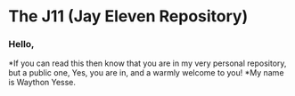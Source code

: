 # The J11 (Jay Eleven Repository)

### Hello,
*If you can read this then know that you are in my very personal repository, but a public one, Yes, you are in, and a warmly welcome to you!
*My name is Waython Yesse.
